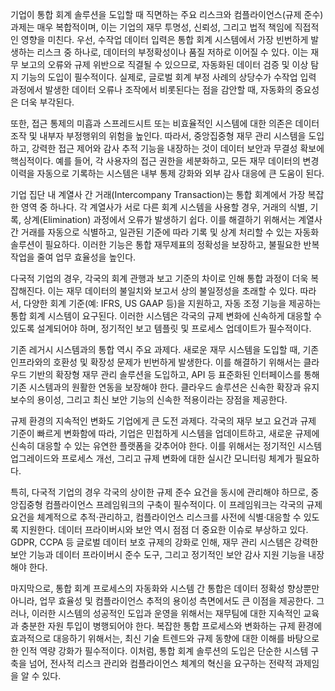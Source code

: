 기업이 통합 회계 솔루션을 도입할 때 직면하는 주요 리스크와 컴플라이언스(규제 준수) 과제는 매우 복합적이며, 이는 기업의 재무 투명성, 신뢰성, 그리고 법적 책임에 직접적인 영향을 미친다. 우선, 수작업 데이터 입력은 통합 회계 시스템에서 가장 빈번하게 발생하는 리스크 중 하나로, 데이터의 부정확성이나 품질 저하로 이어질 수 있다. 이는 재무 보고의 오류와 규제 위반으로 직결될 수 있으므로, 자동화된 데이터 검증 및 이상 탐지 기능의 도입이 필수적이다. 실제로, 글로벌 회계 부정 사례의 상당수가 수작업 입력 과정에서 발생한 데이터 오류나 조작에서 비롯된다는 점을 감안할 때, 자동화의 중요성은 더욱 부각된다.

또한, 접근 통제의 미흡과 스프레드시트 또는 비효율적인 시스템에 대한 의존은 데이터 조작 및 내부자 부정행위의 위험을 높인다. 따라서, 중앙집중형 재무 관리 시스템을 도입하고, 강력한 접근 제어와 감사 추적 기능을 내장하는 것이 데이터 보안과 무결성 확보에 핵심적이다. 예를 들어, 각 사용자의 접근 권한을 세분화하고, 모든 재무 데이터의 변경 이력을 자동으로 기록하는 시스템은 내부 통제 강화와 외부 감사 대응에 큰 도움이 된다.

기업 집단 내 계열사 간 거래(Intercompany Transaction)는 통합 회계에서 가장 복잡한 영역 중 하나다. 각 계열사가 서로 다른 회계 시스템을 사용할 경우, 거래의 식별, 기록, 상계(Elimination) 과정에서 오류가 발생하기 쉽다. 이를 해결하기 위해서는 계열사 간 거래를 자동으로 식별하고, 일관된 기준에 따라 기록 및 상계 처리할 수 있는 자동화 솔루션이 필요하다. 이러한 기능은 통합 재무제표의 정확성을 보장하고, 불필요한 반복 작업을 줄여 업무 효율성을 높인다.

다국적 기업의 경우, 각국의 회계 관행과 보고 기준의 차이로 인해 통합 과정이 더욱 복잡해진다. 이는 재무 데이터의 불일치와 보고서 상의 불일정성을 초래할 수 있다. 따라서, 다양한 회계 기준(예: IFRS, US GAAP 등)을 지원하고, 자동 조정 기능을 제공하는 통합 회계 시스템이 요구된다. 이러한 시스템은 각국의 규제 변화에 신속하게 대응할 수 있도록 설계되어야 하며, 정기적인 보고 템플릿 및 프로세스 업데이트가 필수적이다.

기존 레거시 시스템과의 통합 역시 주요 과제다. 새로운 재무 시스템을 도입할 때, 기존 인프라와의 호환성 및 확장성 문제가 빈번하게 발생한다. 이를 해결하기 위해서는 클라우드 기반의 확장형 재무 관리 솔루션을 도입하고, API 등 표준화된 인터페이스를 통해 기존 시스템과의 원활한 연동을 보장해야 한다. 클라우드 솔루션은 신속한 확장과 유지보수의 용이성, 그리고 최신 보안 기능의 신속한 적용이라는 장점을 제공한다.

규제 환경의 지속적인 변화도 기업에게 큰 도전 과제다. 각국의 재무 보고 요건과 규제 기준이 빠르게 변화함에 따라, 기업은 민첩하게 시스템을 업데이트하고, 새로운 규제에 신속히 대응할 수 있는 유연한 플랫폼을 갖추어야 한다. 이를 위해서는 정기적인 시스템 업그레이드와 프로세스 개선, 그리고 규제 변화에 대한 실시간 모니터링 체계가 필요하다.

특히, 다국적 기업의 경우 각국의 상이한 규제 준수 요건을 동시에 관리해야 하므로, 중앙집중형 컴플라이언스 프레임워크의 구축이 필수적이다. 이 프레임워크는 각국의 규제 요건을 체계적으로 추적·관리하고, 컴플라이언스 리스크를 사전에 식별·대응할 수 있도록 지원한다. 데이터 프라이버시와 보안 역시 점점 더 중요한 이슈로 부상하고 있다. GDPR, CCPA 등 글로벌 데이터 보호 규제의 강화로 인해, 재무 관리 시스템은 강력한 보안 기능과 데이터 프라이버시 준수 도구, 그리고 정기적인 보안 감사 지원 기능을 내장해야 한다.

마지막으로, 통합 회계 프로세스의 자동화와 시스템 간 통합은 데이터 정확성 향상뿐만 아니라, 업무 효율성 및 컴플라이언스 추적의 용이성 측면에서도 큰 이점을 제공한다. 그러나, 이러한 시스템의 성공적인 도입과 운영을 위해서는 재무팀에 대한 지속적인 교육과 충분한 자원 투입이 병행되어야 한다. 복잡한 통합 프로세스와 변화하는 규제 환경에 효과적으로 대응하기 위해서는, 최신 기술 트렌드와 규제 동향에 대한 이해를 바탕으로 한 인적 역량 강화가 필수적이다. 이처럼, 통합 회계 솔루션의 도입은 단순한 시스템 구축을 넘어, 전사적 리스크 관리와 컴플라이언스 체계의 혁신을 요구하는 전략적 과제임을 알 수 있다.
